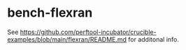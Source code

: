 # bench-flexran
See https://github.com/perftool-incubator/crucible-examples/blob/main/flexran/README.md for additonal info.
